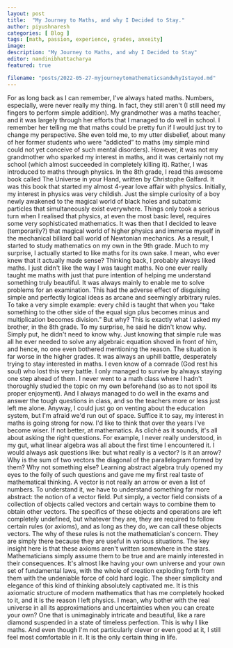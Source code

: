 ```yaml
---
layout: post
title:  "My Journey to Maths, and why I Decided to Stay."
author: piyushnaresh
categories: [ Blog ]
tags: [math, passion, experience, grades, anxeity]
image: 
description: "My Journey to Maths, and why I Decided to Stay"
editor: nandinibhattacharya
featured: true

filename: "posts/2022-05-27-myjourneytomathematicsandwhyIstayed.md"
---
```


For as long back as I can remember, I've always hated maths. Numbers, especially, were never really my thing. In fact, they still aren't (I still need my fingers to perform simple addition). My grandmother was a maths teacher, and it was largely through her efforts that I managed to do well in school. I remember her telling me that maths could be pretty fun if I would just try to change my perspective. She even told me, to my utter disbelief, about many of her former students who were “addicted” to maths (my simple mind could not yet conceive of such mental disorders). However, it was not my grandmother who sparked my interest in maths, and it was certainly not my school (which almost succeeded in completely killing it). Rather, I was introduced to maths through physics. 
In the 8th grade, I read this awesome book called The Universe in your Hand, written by Christophe Galfard. It was this book that started my almost 4-year love affair with physics. Initially, my interest in physics was very childish. Just the simple curiosity of a boy newly awakened to the magical world of black holes and subatomic particles that simultaneously exist everywhere. Things only took a serious turn when I realised that physics, at even the most basic level, requires some very sophisticated mathematics. It was then that I decided to leave (temporarily?) that magical world of higher physics and immerse myself in the mechanical billiard ball world of Newtonian mechanics. As a result, I started to study mathematics on my own in the 9th grade.
Much to my surprise, I actually started to like maths for its own sake. I mean, who ever knew that it actually made sense? Thinking back, I probably always liked maths. I just didn't like the way I was taught maths. No one ever really taught me maths with just that pure intention of helping me understand something truly beautiful. It was always mainly to enable me to solve problems for an examination. This had the adverse effect of disguising simple and perfectly logical ideas as arcane and seemingly arbitrary rules. To take a very simple example: every child is taught that when you “take something to the other side of the equal sign plus becomes minus and multiplication becomes division.” But why? This is exactly what I asked my brother, in the 8th grade. To my surprise, he said he didn't know why. Simply put, he didn't need to know why. Just knowing that simple rule was all he ever needed to solve any algebraic equation shoved in front of him, and hence, no one even bothered mentioning the reason. 
The situation is far worse in the higher grades. It was always an uphill battle, desperately trying to stay interested in maths. I even know of a comrade (God rest his soul) who lost this very battle. I only managed to survive by always staying one step ahead of them. I never went to a math class where I hadn't thoroughly studied the topic on my own beforehand (so as to not spoil its proper enjoyment). And I always managed to do well in the exams and answer the tough questions in class, and so the teachers more or less just left me alone. Anyway, I could just go on venting about the education system, but I'm afraid we'd run out of space. Suffice it to say, my interest in maths is going strong for now. 
I'd like to think that over the years I've become wiser. If not better, at mathematics. As cliché as it sounds, it's all about asking the right questions. For example, I never really understood, in my gut, what linear algebra was all about the first time I encountered it. I would always ask questions like: but what really is a vector? Is it an arrow? Why is the sum of two vectors the diagonal of the parallelogram formed by them? Why not something else? Learning abstract algebra truly opened my eyes to the folly of such questions and gave me my first real taste of mathematical thinking. A vector is not really an arrow or even a list of numbers. To understand it, we have to understand something far more abstract: the notion of a vector field. Put simply, a vector field consists of a collection of objects called vectors and certain ways to combine them to obtain other vectors. The specifics of these objects and operations are left completely undefined, but whatever they are, they are required to follow certain rules (or axioms), and as long as they do, we can call these objects vectors. The why of these rules is not the mathematician's concern. They are simply there because they are useful in various situations. The key insight here is that these axioms aren't written somewhere in the stars. Mathematicians simply assume them to be true and are mainly interested in their consequences. It's almost like having your own universe and your own set of fundamental laws, with the whole of creation exploding forth from them with the undeniable force of cold hard logic. 
The sheer simplicity and elegance of this kind of thinking absolutely captivated me. It is this axiomatic structure of modern mathematics that has me completely hooked to it, and it is the reason I left physics. I mean, why bother with the real universe in all its approximations and uncertainties when you can create your own? One that is unimaginably intricate and beautiful, like a rare diamond suspended in a state of timeless perfection. This is why I like maths. And even though I'm not particularly clever or even good at it, I still feel most comfortable in it. It is the only certain thing in life. 
